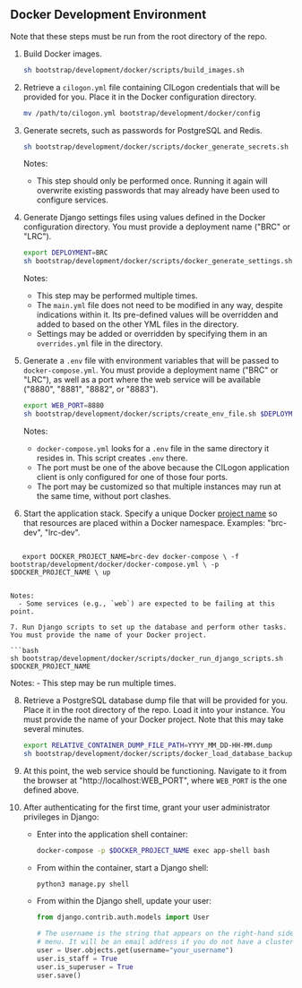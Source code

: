 ## Docker Development Environment

Note that these steps must be run from the root directory of the repo.

1. Build Docker images.

   ```bash
   sh bootstrap/development/docker/scripts/build_images.sh
   ```

2. Retrieve a `cilogon.yml` file containing CILogon credentials that will be provided for you. Place it in the Docker configuration directory.

   ```bash
   mv /path/to/cilogon.yml bootstrap/development/docker/config
   ```

3. Generate secrets, such as passwords for PostgreSQL and Redis.

   ```bash
   sh bootstrap/development/docker/scripts/docker_generate_secrets.sh
   ```

   Notes:
     - This step should only be performed once. Running it again will overwrite existing passwords that may already have been used to configure services.

4. Generate Django settings files using values defined in the Docker configuration directory. You must provide a deployment name ("BRC" or "LRC").

   ```bash
   export DEPLOYMENT=BRC
   sh bootstrap/development/docker/scripts/docker_generate_settings.sh $DEPLOYMENT
   ```

   Notes:
     - This step may be performed multiple times.
     - The `main.yml` file does not need to be modified in any way, despite indications within it. Its pre-defined values will be overridden and added to based on the other YML files in the directory.
     - Settings may be added or overridden by specifying them in an `overrides.yml` file in the directory.

5. Generate a `.env` file with environment variables that will be passed to `docker-compose.yml`. You must provide a deployment name ("BRC" or "LRC"), as well as a port where the web service will be available ("8880", "8881", "8882", or "8883").

   ```bash
   export WEB_PORT=8880
   sh bootstrap/development/docker/scripts/create_env_file.sh $DEPLOYMENT $WEB_PORT
   ```

   Notes:
     - `docker-compose.yml` looks for a `.env` file in the same directory it resides in. This script creates `.env` there.
     - The port must be one of the above because the CILogon application client is only configured for one of those four ports.
     - The port may be customized so that multiple instances may run at the same time, without port clashes.

6. Start the application stack. Specify a unique Docker [project name](https://docs.docker.com/compose/project-name/) so that resources are placed within a Docker namespace. Examples: "brc-dev", "lrc-dev".

   ```bash
`   export DOCKER_PROJECT_NAME=brc-dev
   docker-compose \
       -f bootstrap/development/docker/docker-compose.yml \
       -p $DOCKER_PROJECT_NAME \
       up`
   ```

   Notes:
     - Some services (e.g., `web`) are expected to be failing at this point.

7. Run Django scripts to set up the database and perform other tasks. You must provide the name of your Docker project.

   ```bash
   sh bootstrap/development/docker/scripts/docker_run_django_scripts.sh $DOCKER_PROJECT_NAME
   ```

   Notes:
     - This step may be run multiple times.

8. Retrieve a PostgreSQL database dump file that will be provided for you. Place it in the root directory of the repo. Load it into your instance. You must provide the name of your Docker project. Note that this may take several minutes.

   ```bash
   export RELATIVE_CONTAINER_DUMP_FILE_PATH=YYYY_MM_DD-HH-MM.dump
   sh bootstrap/development/docker/scripts/docker_load_database_backup.sh $DOCKER_PROJECT_NAME $RELATIVE_CONTAINER_DUMP_FILE_PATH
   ```

9. At this point, the web service should be functioning. Navigate to it from the browser at "http://localhost:WEB_PORT", where `WEB_PORT` is the one defined above.

10. After authenticating for the first time, grant your user administrator privileges in Django:

    - Enter into the application shell container:

         ```bash
         docker-compose -p $DOCKER_PROJECT_NAME exec app-shell bash
         ```

    - From within the container, start a Django shell:

         ```bash
         python3 manage.py shell
         ```

    - From within the Django shell, update your user:

         ```python
         from django.contrib.auth.models import User

         # The username is the string that appears on the right-hand side of the
         # menu. It will be an email address if you do not have a cluster account.
         user = User.objects.get(username="your_username")
         user.is_staff = True
         user.is_superuser = True
         user.save()
         ```

